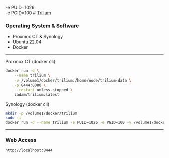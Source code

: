   -e PUID=1026 \
  -e PGID=100 \# [Trilium](https://github.com/zadam/trilium/wiki/Docker-server-installation)

### Operating System & Software
- Proxmox CT & Synology
- Ubuntu 22.04
- Docker

---

Proxmox CT (docker cli)
```bash
docker run -d \
	--name trilium \
	-v /volume1/docker/trilium:/home/node/trilium-data \
	-p 8444:8080 \
	--restart unless-stopped \
	zadam/trilium:latest
```
Synology (docker cli)
```bash
mkdir -p /volume1/docker/trilium
sudo -i
docker run -d --name trilium -e PUID=1026 -e PGID=100 -v /volume1/docker/trilium:/home/node/trilium-data -p 8444:8080 --restart unless-stopped zadam/trilium:latest
```
---

### Web Access
```
http://localhost:8444
```
